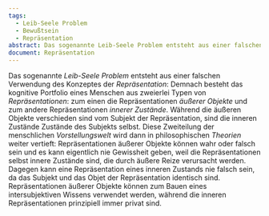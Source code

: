 ```yaml
---
tags:
  - Leib-Seele Problem
  - Bewußtsein
  - Repräsentation
abstract: Das sogenannte Leib-Seele Problem entsteht aus einer falschen Verwendung des Konzeptes der Repräsentation.
document: Repräsentation
---
```

Das sogenannte _Leib-Seele Problem_ entsteht aus einer falschen Verwendung des Konzeptes der _Repräsentation_: Demnach besteht das kognitive Portfolio eines Menschen aus zweierlei Typen von _Repräsentationen_: zum einen die Repräsentationen _äußerer Objekte_ und zum andere Repräsentationen _innerer Zustände_. Während die äußeren Objekte verschieden sind vom Subjekt der Repräsentation, sind die inneren Zustände Zustände des Subjekts selbst. Diese Zweiteilung der menschlichen _Vorstellungswelt_ wird dann in philosophischen _Theorien_ weiter vertieft: Repräsentationen äußerer Objekte können wahr oder falsch sein und es kann eigentlich nie Gewissheit geben, weil die Repräsentationen selbst innere Zustände sind, die durch äußere Reize verursacht werden. Dagegen kann eine Repräsentation eines inneren Zustands nie falsch sein, da das Subjekt und das Objet der Repräsentation identisch sind. Repräsentationen äußerer Objekte können zum Bauen eines intersubjektiven Wissens verwendet werden, während die inneren Repräsentationen prinzipiell immer privat sind. 
